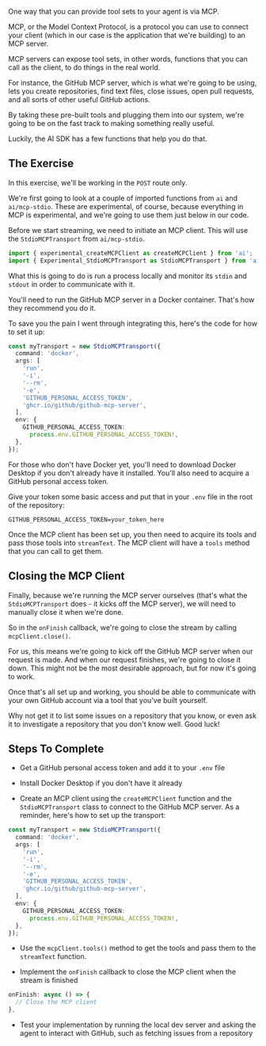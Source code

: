 One way that you can provide tool sets to your agent is via MCP.

MCP, or the Model Context Protocol, is a protocol you can use to connect your client (which in our case is the application that we're building) to an MCP server.

MCP servers can expose tool sets, in other words, functions that you can call as the client, to do things in the real world.

For instance, the GitHub MCP server, which is what we're going to be using, lets you create repositories, find text files, close issues, open pull requests, and all sorts of other useful GitHub actions.

By taking these pre-built tools and plugging them into our system, we're going to be on the fast track to making something really useful.

Luckily, the AI SDK has a few functions that help you do that.

## The Exercise

In this exercise, we'll be working in the `POST` route only.

We're first going to look at a couple of imported functions from `ai` and `ai/mcp-stdio`. These are experimental, of course, because everything in MCP is experimental, and we're going to use them just below in our code.

Before we start streaming, we need to initiate an MCP client. This will use the `StdioMCPTransport` from `ai/mcp-stdio`.

```ts
import { experimental_createMCPClient as createMCPClient } from 'ai';
import { Experimental_StdioMCPTransport as StdioMCPTransport } from 'ai/mcp-stdio';
```

What this is going to do is run a process locally and monitor its `stdin` and `stdout` in order to communicate with it.

You'll need to run the GitHub MCP server in a Docker container. That's how they recommend you do it.

To save you the pain I went through integrating this, here's the code for how to set it up:

```ts
const myTransport = new StdioMCPTransport({
  command: 'docker',
  args: [
    'run',
    '-i',
    '--rm',
    '-e',
    'GITHUB_PERSONAL_ACCESS_TOKEN',
    'ghcr.io/github/github-mcp-server',
  ],
  env: {
    GITHUB_PERSONAL_ACCESS_TOKEN:
      process.env.GITHUB_PERSONAL_ACCESS_TOKEN!,
  },
});
```

For those who don't have Docker yet, you'll need to download Docker Desktop if you don't already have it installed. You'll also need to acquire a GitHub personal access token.

Give your token some basic access and put that in your `.env` file in the root of the repository:

```
GITHUB_PERSONAL_ACCESS_TOKEN=your_token_here
```

Once the MCP client has been set up, you then need to acquire its tools and pass those tools into `streamText`. The MCP client will have a `tools` method that you can call to get them.

## Closing the MCP Client

Finally, because we're running the MCP server ourselves (that's what the `StdioMCPTransport` does - it kicks off the MCP server), we will need to manually close it when we're done.

So in the `onFinish` callback, we're going to close the stream by calling `mcpClient.close()`.

For us, this means we're going to kick off the GitHub MCP server when our request is made. And when our request finishes, we're going to close it down. This might not be the most desirable approach, but for now it's going to work.

Once that's all set up and working, you should be able to communicate with your own GitHub account via a tool that you've built yourself.

Why not get it to list some issues on a repository that you know, or even ask it to investigate a repository that you don't know well. Good luck!

## Steps To Complete

- Get a GitHub personal access token and add it to your `.env` file

- Install Docker Desktop if you don't have it already

- Create an MCP client using the `createMCPClient` function and the `StdioMCPTransport` class to connect to the GitHub MCP server. As a reminder, here's how to set up the transport:

```ts
const myTransport = new StdioMCPTransport({
  command: 'docker',
  args: [
    'run',
    '-i',
    '--rm',
    '-e',
    'GITHUB_PERSONAL_ACCESS_TOKEN',
    'ghcr.io/github/github-mcp-server',
  ],
  env: {
    GITHUB_PERSONAL_ACCESS_TOKEN:
      process.env.GITHUB_PERSONAL_ACCESS_TOKEN!,
  },
});
```

- Use the `mcpClient.tools()` method to get the tools and pass them to the `streamText` function.

- Implement the `onFinish` callback to close the MCP client when the stream is finished

```ts
onFinish: async () => {
  // Close the MCP client
},
```

- Test your implementation by running the local dev server and asking the agent to interact with GitHub, such as fetching issues from a repository
